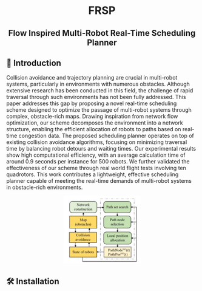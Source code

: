 <div align="center">
<h1> FRSP</h1>
<h2>Flow Inspired Multi-Robot Real-Time Scheduling Planner</h2>
</div>

## 📜 Introduction

Collision avoidance and trajectory planning are crucial in multi-robot systems, particularly in environments with numerous obstacles. Although extensive research has been conducted in this field, the challenge of rapid traversal through such environments has not been fully addressed. 
This paper addresses this gap by proposing a novel real-time scheduling scheme designed to optimize the passage of multi-robot systems through complex, obstacle-rich maps. Drawing inspiration from network flow optimization, our scheme decomposes the environment into a network structure, enabling the efficient allocation of robots to paths based on real-time congestion data. The proposed scheduling planner operates on top of existing collision avoidance algorithms, focusing on minimizing traversal time by balancing robot detours and waiting times. 
Our experimental results show high computational efficiency, with an average calculation time of around 0.9 seconds per instance for 500 robots.
We further validated the effectiveness of our scheme through real world flight tests involving ten quadrotors.
This work contributes a lightweight, effective scheduling planner capable of meeting the real-time demands of multi-robot systems in obstacle-rich environments.

<div align=center><img src="imgs/system.jpg" height=40% width=40% ></div>


## 🛠️ Installation